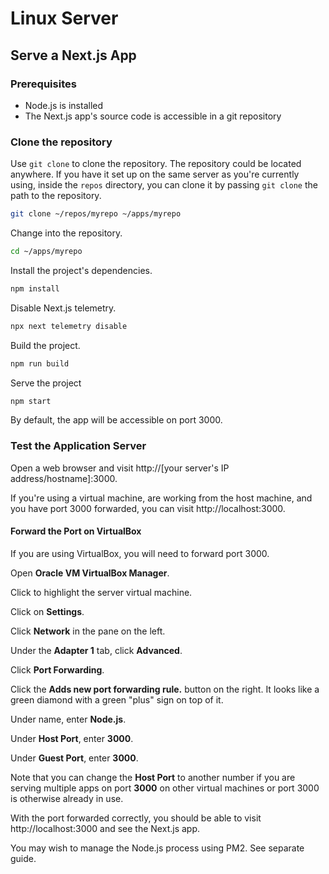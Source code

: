 # Linux Server

## Serve a Next.js App

### Prerequisites

- Node.js is installed
- The Next.js app's source code is accessible in a git repository

### Clone the repository

Use `git clone` to clone the repository. The repository could be located
anywhere. If you have it set up on the same server as you're currently using,
inside the `repos` directory, you can clone it by passing `git clone` the path
to the repository.

```sh
git clone ~/repos/myrepo ~/apps/myrepo
```

Change into the repository.

```sh
cd ~/apps/myrepo
```

Install the project's dependencies.

```sh
npm install
```

Disable Next.js telemetry.

```sh
npx next telemetry disable
```

Build the project.

```sh
npm run build
```

Serve the project

```sh
npm start
```

By default, the app will be accessible on port 3000.

### Test the Application Server

Open a web browser and visit http://[your server's IP address/hostname]:3000.

If you're using a virtual machine, are working from the host machine, and you
have port 3000 forwarded, you can visit http://localhost:3000.

#### Forward the Port on VirtualBox

If you are using VirtualBox, you will need to forward port 3000.

Open **Oracle VM VirtualBox Manager**.

Click to highlight the server virtual machine.

Click on **Settings**.

Click **Network** in the pane on the left.

Under the **Adapter 1** tab, click **Advanced**.

Click **Port Forwarding**.

Click the **Adds new port forwarding rule.** button on the right. It looks like
a green diamond with a green "plus" sign on top of it.

Under name, enter **Node.js**.

Under **Host Port**, enter **3000**.

Under **Guest Port**, enter **3000**.

Note that you can change the **Host Port** to another number if you are serving
multiple apps on port **3000** on other virtual machines or port 3000 is
otherwise already in use.

With the port forwarded correctly, you should be able to visit
http://localhost:3000 and see the Next.js app.

You may wish to manage the Node.js process using PM2. See separate guide.
